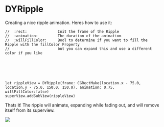 # DYRipple
Creating a nice ripple animation.
Heres how to use it:

    //  :rect:              Init the frame of the Ripple
    //  :animation:         The duration of the animation
    //  :willFillColor:     Bool to determine if you want to fill the Ripple with the fillColor Property 
    //                      but you can expand this and use a different color if you like

     
    


    
    let rippleView = DYRipple(frame: CGRectMake(location.x - 75.0, location.y - 75.0, 150.0, 150.0), animation: 0.75, willFillColor:false)
    superView.addSubView(rippleView)

Thats it! The ripple will animate, expanding while fading out, and will remove itself from its superview.



![](https://raw.githubusercontent.com/dannyYassine/DYRipple/master/Ripple.gif)
